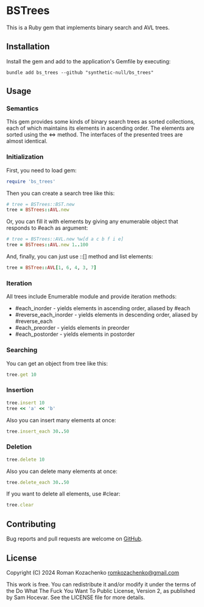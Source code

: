 # BSTrees

This is a Ruby gem that implements binary search and AVL trees.

## Installation

Install the gem and add to the application's Gemfile by executing:

```shell
bundle add bs_trees --github "synthetic-null/bs_trees"
```

## Usage
### Semantics

This gem provides some kinds of binary search trees as
sorted collections, each of which maintains its elements in ascending order.
The elements are sorted using the <=> method.
The interfaces of the presented trees are almost identical.

### Initialization

First, you need to load gem:

```ruby
require 'bs_trees'
```

Then you can create a search tree like this:

```ruby
# tree = BSTrees::BST.new
tree = BSTrees::AVL.new
```

Or, you can fill it with elements by giving any enumerable object
that responds to #each as argument:

```ruby
# tree = BSTrees::AVL.new %w[d a c b f i e]
tree = BSTrees::AVL.new 1..100
```

And, finally, you can just use ::[] method and list elements:

```ruby
tree = BSTree::AVL[1, 6, 4, 3, 7]
```

### Iteration

All trees include Enumerable module and provide iteration methods:

* #each\_inorder - yields elements in ascending order,
  aliased by #each
* #reverse\_each\_inorder - yields elements in descending order,
  aliased by #reverse\_each
* #each\_preorder - yields elements in preorder
* #each\_postorder - yields elements in postorder

### Searching

You can get an object from tree like this:

```ruby
tree.get 10
```

### Insertion

```ruby
tree.insert 10
tree << 'a' << 'b'
```

Also you can insert many elements at once:

```ruby
tree.insert_each 30..50
```

### Deletion

```ruby
tree.delete 10
```

Also you can delete many elements at once:

```ruby
tree.delete_each 30..50
```

If you want to delete all elements, use #clear:

```ruby
tree.clear
```

## Contributing

Bug reports and pull requests are welcome on [GitHub](https://github.com/synthetic-null/bs_trees).

## License

Copyright (C) 2024 Roman Kozachenko <romkozachenko@gmail.com>

This work is free. You can redistribute it and/or modify it under the
terms of the Do What The Fuck You Want To Public License, Version 2,
as published by Sam Hocevar. See the LICENSE file for more details.
